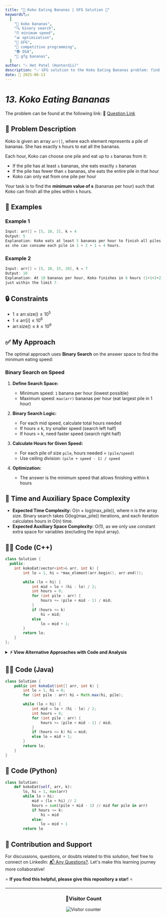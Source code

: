 ```yaml
---
title: "🍌 Koko Eating Bananas | GFG Solution 🚀"
keywords🏷️:
  [
    "🍌 koko bananas",
    "🔍 binary search",
    "⏰ minimum speed",
    "📊 optimization",
    "📘 GFG",
    "🏁 competitive programming",
    "📚 DSA",
    "🐒 gfg bananas",
  ]
author: "✍️ Het Patel (Hunterdii)"
description: "✅ GFG solution to the Koko Eating Bananas problem: find minimum eating speed to finish all banana piles within k hours using binary search. 🚀"
date: 📅 2025-06-13
---
```


# _13. Koko Eating Bananas_

The problem can be found at the following link: 🔗 [Question Link](https://www.geeksforgeeks.org/problems/koko-eating-bananas/1)

## **🧩 Problem Description**

Koko is given an array `arr[]`, where each element represents a pile of bananas. She has exactly `k` hours to eat all the bananas.

Each hour, Koko can choose one pile and eat up to `s` bananas from it:

- If the pile has at least `s` bananas, she eats exactly `s` bananas
- If the pile has fewer than `s` bananas, she eats the entire pile in that hour
- Koko can only eat from one pile per hour

Your task is to find the **minimum value of s** (bananas per hour) such that Koko can finish all the piles within `k` hours.

## **📘 Examples**

### Example 1

```cpp
Input: arr[] = [5, 10, 3], k = 4
Output: 5
Explanation: Koko eats at least 5 bananas per hour to finish all piles within 4 hours,
as she can consume each pile in 1 + 2 + 1 = 4 hours.
```

### Example 2

```cpp
Input: arr[] = [5, 10, 15, 20], k = 7
Output: 10
Explanation: At 10 bananas per hour, Koko finishes in 6 hours (1+1+2+2),
just within the limit 7.
```

## **🔒 Constraints**

- $1 \le \text{arr.size()} \le 10^5$
- $1 \le \text{arr}[i] \le 10^6$
- $\text{arr.size()} \le k \le 10^6$

## **✅ My Approach**

The optimal approach uses **Binary Search** on the answer space to find the minimum eating speed:

### **Binary Search on Speed**

1. **Define Search Space:**

   - Minimum speed: `1` banana per hour (lowest possible)
   - Maximum speed: `max(arr)` bananas per hour (eat largest pile in 1 hour)

2. **Binary Search Logic:**

   - For each mid speed, calculate total hours needed
   - If hours ≤ k, try smaller speed (search left half)
   - If hours > k, need faster speed (search right half)

3. **Calculate Hours for Given Speed:**

   - For each pile of size `pile`, hours needed = `⌈pile/speed⌉`
   - Use ceiling division: `(pile + speed - 1) / speed`

4. **Optimization:**
   - The answer is the minimum speed that allows finishing within k hours

## 📝 Time and Auxiliary Space Complexity

- **Expected Time Complexity:** O(n × log(max_pile)), where n is the array size. Binary search takes O(log(max_pile)) iterations, and each iteration calculates hours in O(n) time.
- **Expected Auxiliary Space Complexity:** O(1), as we only use constant extra space for variables (excluding the input array).

## **🧑‍💻 Code (C++)**

```cpp
class Solution {
  public:
    int kokoEat(vector<int>& arr, int k) {
        int lo = 1, hi = *max_element(arr.begin(), arr.end());

        while (lo < hi) {
            int mid = lo + (hi - lo) / 2;
            int hours = 0;
            for (int pile : arr) {
                hours += (pile + mid - 1) / mid;
            }
            if (hours <= k)
                hi = mid;
            else
                lo = mid + 1;
        }
        return lo;
    }
};
```

<details>
<summary><b>⚡ View Alternative Approaches with Code and Analysis</b></summary>

## 📊 **2️⃣ Binary Search with Early Termination (Optimized Division)**

### 💡 Algorithm Steps:

1. Create a helper function to check if a given speed is valid.
2. Break early if the hour limit is crossed during calculation.
3. Use ceiling division formula directly for efficiency.

```cpp
class Solution {
  public:
    bool canEat(vector<int>& arr, int speed, int k) {
        long hours = 0;
        for (int pile : arr) {
            hours += (pile + speed - 1) / speed;
            if (hours > k) return false;
        }
        return true;
    }

    int kokoEat(vector<int>& arr, int k) {
        int lo = 1, hi = *max_element(arr.begin(), arr.end());

        while (lo < hi) {
            int mid = lo + (hi - lo) / 2;
            if (canEat(arr, mid, k)) {
                hi = mid;
            } else {
                lo = mid + 1;
            }
        }
        return lo;
    }
};
```

### 📝 **Complexity Analysis:**

- **Time:** ⏱️ O(n × log(max_pile))
- **Auxiliary Space:** 💾 O(1)

### ✅ **Why This Approach?**

- Fast due to early stopping when hours exceed k.
- Clean separation of logic with `canEat` helper function.
- Optimal and practical for large input sizes.

## 📊 **3️⃣ Binary Search + Prefix Optimization**

### 💡 Algorithm Steps:

1. Sort the piles to improve data locality.
2. Enable early termination more effectively with sorted order.
3. Use the same binary search logic with optimized computation.

```cpp
class Solution {
  public:
    int kokoEat(vector<int>& arr, int k) {
        sort(arr.begin(), arr.end());
        int lo = 1, hi = arr.back();

        while (lo < hi) {
            int mid = lo + (hi - lo) / 2;
            long hours = 0;
            bool valid = true;

            for (int pile : arr) {
                hours += (pile + mid - 1) / mid;
                if (hours > k) {
                    valid = false;
                    break;
                }
            }

            if (valid)
                hi = mid;
            else
                lo = mid + 1;
        }
        return lo;
    }
};
```

### 📝 **Complexity Analysis:**

- **Time:** ⏱️ O(n log n + n × log(max_pile))
- **Auxiliary Space:** 💾 O(1)

### ✅ **Why This Approach?**

- Sorting may reduce computation overhead via early skips.
- Useful when `k` is small or `arr` has large variance.
- Better cache locality for large arrays.

## 🆚 **🔍 Comparison of Approaches**

| 🚀 **Approach**            | ⏱️ **Time Complexity**            | 💾 **Space Complexity** | ✅ **Pros**                     | ⚠️ **Cons**                  |
| -------------------------- | --------------------------------- | ----------------------- | ------------------------------- | ---------------------------- |
| 🔍 **Basic Binary Search** | 🟢 O(n × log(max_pile))           | 🟢 O(1)                 | ⚡ Simple and reliable          | 🐢 No early exit on overflow |
| 🚀 **Early Termination**   | 🟢 O(n × log(max_pile))           | 🟢 O(1)                 | 🔥 Fastest due to early exit    | 📝 Slightly more verbose     |
| 📊 **Prefix Optimization** | 🟡 O(n log n + n × log(max_pile)) | 🟢 O(1)                 | 🎯 Best for uneven distribution | ⚠️ Sorting overhead          |

### 🏆 **Best Choice Recommendation**

| 🎯 **Scenario**                             | 🎖️ **Recommended Approach** | 🔥 **Performance Rating** |
| ------------------------------------------- | --------------------------- | ------------------------- |
| ⚡ Large inputs, performance critical       | 🥇 **Early Termination**    | ★★★★★                     |
| 🔧 Balanced input, predictable distribution | 🥈 **Basic Binary Search**  | ★★★★☆                     |
| 📈 Data benefits from ordering              | 🥉 **Prefix Optimization**  | ★★★☆☆                     |

</details>

## **🧑‍💻 Code (Java)**

```java
class Solution {
    public int kokoEat(int[] arr, int k) {
        int lo = 1, hi = 0;
        for (int pile : arr) hi = Math.max(hi, pile);

        while (lo < hi) {
            int mid = lo + (hi - lo) / 2;
            int hours = 0;
            for (int pile : arr) {
                hours += (pile + mid - 1) / mid;
            }
            if (hours <= k) hi = mid;
            else lo = mid + 1;
        }
        return lo;
    }
}
```

## **🐍 Code (Python)**

```python
class Solution:
    def kokoEat(self, arr, k):
        lo, hi = 1, max(arr)
        while lo < hi:
            mid = (lo + hi) // 2
            hours = sum((pile + mid - 1) // mid for pile in arr)
            if hours <= k:
                hi = mid
            else:
                lo = mid + 1
        return lo
```

## 🧠 Contribution and Support

For discussions, questions, or doubts related to this solution, feel free to connect on LinkedIn: [📬 Any Questions?](https://www.linkedin.com/in/patel-hetkumar-sandipbhai-8b110525a/). Let's make this learning journey more collaborative!

⭐ **If you find this helpful, please give this repository a star!** ⭐

---

<div align="center">
  <h3><b>📍Visitor Count</b></h3>
</div>

<p align="center">
  <img src="https://visitor-badge.laobi.icu/badge?page_id=Hunterdii.GeeksforGeeks-POTD" alt="Visitor counter" />
</p>
